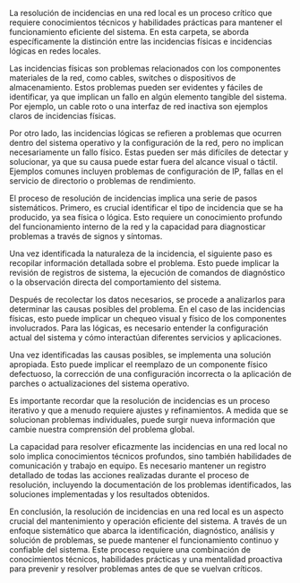 La resolución de incidencias en una red local es un proceso crítico que requiere conocimientos técnicos y habilidades prácticas para mantener el funcionamiento eficiente del sistema. En esta carpeta, se aborda específicamente la distinción entre las incidencias físicas e incidencias lógicas en redes locales.

Las incidencias físicas son problemas relacionados con los componentes materiales de la red, como cables, switches o dispositivos de almacenamiento. Estos problemas pueden ser evidentes y fáciles de identificar, ya que implican un fallo en algún elemento tangible del sistema. Por ejemplo, un cable roto o una interfaz de red inactiva son ejemplos claros de incidencias físicas.

Por otro lado, las incidencias lógicas se refieren a problemas que ocurren dentro del sistema operativo y la configuración de la red, pero no implican necesariamente un fallo físico. Estas pueden ser más difíciles de detectar y solucionar, ya que su causa puede estar fuera del alcance visual o táctil. Ejemplos comunes incluyen problemas de configuración de IP, fallas en el servicio de directorio o problemas de rendimiento.

El proceso de resolución de incidencias implica una serie de pasos sistemáticos. Primero, es crucial identificar el tipo de incidencia que se ha producido, ya sea física o lógica. Esto requiere un conocimiento profundo del funcionamiento interno de la red y la capacidad para diagnosticar problemas a través de signos y síntomas.

Una vez identificada la naturaleza de la incidencia, el siguiente paso es recopilar información detallada sobre el problema. Esto puede implicar la revisión de registros de sistema, la ejecución de comandos de diagnóstico o la observación directa del comportamiento del sistema.

Después de recolectar los datos necesarios, se procede a analizarlos para determinar las causas posibles del problema. En el caso de las incidencias físicas, esto puede implicar un chequeo visual y físico de los componentes involucrados. Para las lógicas, es necesario entender la configuración actual del sistema y cómo interactúan diferentes servicios y aplicaciones.

Una vez identificadas las causas posibles, se implementa una solución apropiada. Esto puede implicar el reemplazo de un componente físico defectuoso, la corrección de una configuración incorrecta o la aplicación de parches o actualizaciones del sistema operativo.

Es importante recordar que la resolución de incidencias es un proceso iterativo y que a menudo requiere ajustes y refinamientos. A medida que se solucionan problemas individuales, puede surgir nueva información que cambie nuestra comprensión del problema global.

La capacidad para resolver eficazmente las incidencias en una red local no solo implica conocimientos técnicos profundos, sino también habilidades de comunicación y trabajo en equipo. Es necesario mantener un registro detallado de todas las acciones realizadas durante el proceso de resolución, incluyendo la documentación de los problemas identificados, las soluciones implementadas y los resultados obtenidos.

En conclusión, la resolución de incidencias en una red local es un aspecto crucial del mantenimiento y operación eficiente del sistema. A través de un enfoque sistemático que abarca la identificación, diagnóstico, análisis y solución de problemas, se puede mantener el funcionamiento continuo y confiable del sistema. Este proceso requiere una combinación de conocimientos técnicos, habilidades prácticas y una mentalidad proactiva para prevenir y resolver problemas antes de que se vuelvan críticos.
